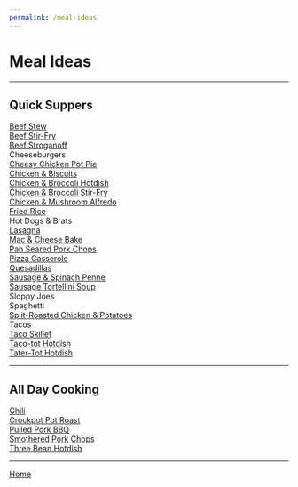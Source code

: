 ```yaml
---
permalink: /meal-ideas
---
```


# Meal Ideas

---

## Quick Suppers

[Beef Stew](/soups-and-stews/beef-stew)  
[Beef Stir-Fry](/main/beef-stir-fry)  
[Beef Stroganoff](/main/beef-stroganoff)  
Cheeseburgers  
[Cheesy Chicken Pot Pie](/main/cheesy-chicken-pot-pie)  
[Chicken & Biscuits](/main/chicken-biscuits)  
[Chicken & Broccoli Hotdish](/main/chicken-broccoli-hotdish)  
[Chicken & Broccoli Stir-Fry](/main/chicken-broccoli-stir-fry)  
[Chicken & Mushroom Alfredo](/pasta/chicken-mushroom-alfredo)  
[Fried Rice](/main/fried-rice)  
Hot Dogs & Brats  
[Lasagna](/pasta/lasagna)  
[Mac & Cheese Bake](/pasta/mac-cheese-bake)  
[Pan Seared Pork Chops](/main/pan-seared-pork-chops)  
[Pizza Casserole](/pasta/pizza-casserole)  
[Quesadillas](/main/quesadillas)  
[Sausage & Spinach Penne](/pasta/sausage-spinach-penne)  
[Sausage Tortellini Soup](/soups-and-stews/sausage-tortellini-soup)  
Sloppy Joes  
Spaghetti  
[Split-Roasted Chicken & Potatoes](/main/split-roasted-chicken-potatoes)  
Tacos  
[Taco Skillet](/main/easy-taco-skillet)  
[Taco-tot Hotdish](/main/taco-tot-hotdish)  
[Tater-Tot Hotdish](/main/tater-tot-hotdish)  

---

## All Day Cooking

[Chili](/soups-and-stews/chili)  
[Crockpot Pot Roast](/main/crockpot-pot-roast)  
[Pulled Pork BBQ](/main/pulled-pork-bbq)  
[Smothered Pork Chops](/main/smothered-pork-chops)  
[Three Bean Hotdish](/sides/three-bean-hotdish)  

---

[Home](https://thomasjbarrett82.github.io)
